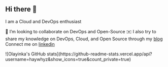 ## Hi there 👋

 I am a Cloud and DevOps enthusiast 

👯 I’m looking to collaborate on DevOps and Open-Source
✉️ I also try to share my knowledge on DevOps, Cloud, and Open Source through my [blog](https://medium.com/@olayinkancs)
Connect me on [linkedin](https://www.linkedin.com/in/olayinka-idowu-7a92b3166)

<p> 
![Olayinka's GitHub stats](https://github-readme-stats.vercel.app/api?username=haywhyz&show_icons=true&count_private=true) 
</p>
